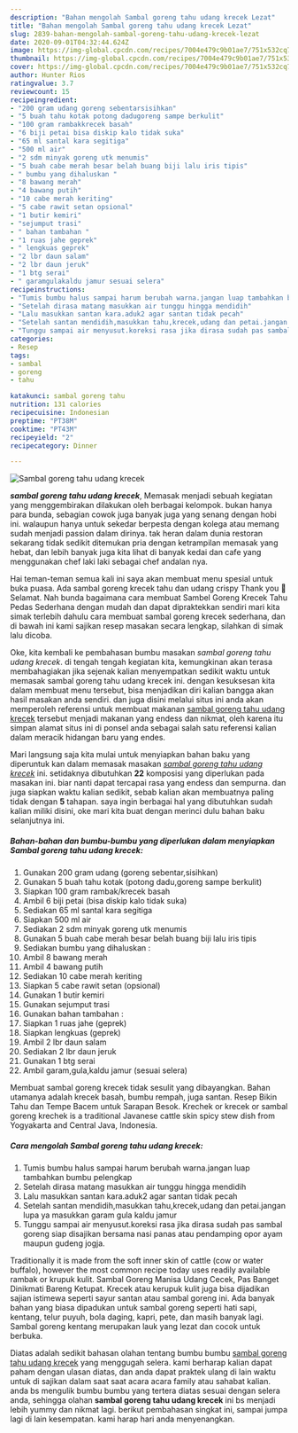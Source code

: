 ```yaml
---
description: "Bahan mengolah Sambal goreng tahu udang krecek Lezat"
title: "Bahan mengolah Sambal goreng tahu udang krecek Lezat"
slug: 2839-bahan-mengolah-sambal-goreng-tahu-udang-krecek-lezat
date: 2020-09-01T04:32:44.624Z
image: https://img-global.cpcdn.com/recipes/7004e479c9b01ae7/751x532cq70/sambal-goreng-tahu-udang-krecek-foto-resep-utama.jpg
thumbnail: https://img-global.cpcdn.com/recipes/7004e479c9b01ae7/751x532cq70/sambal-goreng-tahu-udang-krecek-foto-resep-utama.jpg
cover: https://img-global.cpcdn.com/recipes/7004e479c9b01ae7/751x532cq70/sambal-goreng-tahu-udang-krecek-foto-resep-utama.jpg
author: Hunter Rios
ratingvalue: 3.7
reviewcount: 15
recipeingredient:
- "200 gram udang goreng sebentarsisihkan"
- "5 buah tahu kotak potong dadugoreng sampe berkulit"
- "100 gram rambakkrecek basah"
- "6 biji petai bisa diskip kalo tidak suka"
- "65 ml santal kara segitiga"
- "500 ml air"
- "2 sdm minyak goreng utk menumis"
- "5 buah cabe merah besar belah buang biji lalu iris tipis"
- " bumbu yang dihaluskan "
- "8 bawang merah"
- "4 bawang putih"
- "10 cabe merah keriting"
- "5 cabe rawit setan opsional"
- "1 butir kemiri"
- "sejumput trasi"
- " bahan tambahan "
- "1 ruas jahe geprek"
- " lengkuas geprek"
- "2 lbr daun salam"
- "2 lbr daun jeruk"
- "1 btg serai"
- " garamgulakaldu jamur sesuai selera"
recipeinstructions:
- "Tumis bumbu halus sampai harum berubah warna.jangan luap tambahkan bumbu pelengkap"
- "Setelah dirasa matang masukkan air tunggu hingga mendidih"
- "Lalu masukkan santan kara.aduk2 agar santan tidak pecah"
- "Setelah santan mendidih,masukkan tahu,krecek,udang dan petai.jangan lupa ya masukkan garam gula kaldu jamur"
- "Tunggu sampai air menyusut.koreksi rasa jika dirasa sudah pas sambal goreng siap disajikan bersama nasi panas atau pendamping opor ayam maupun gudeng jogja."
categories:
- Resep
tags:
- sambal
- goreng
- tahu

katakunci: sambal goreng tahu 
nutrition: 131 calories
recipecuisine: Indonesian
preptime: "PT38M"
cooktime: "PT43M"
recipeyield: "2"
recipecategory: Dinner

---
```



![Sambal goreng tahu udang krecek](https://img-global.cpcdn.com/recipes/7004e479c9b01ae7/751x532cq70/sambal-goreng-tahu-udang-krecek-foto-resep-utama.jpg)

<b><i>sambal goreng tahu udang krecek</i></b>, Memasak menjadi sebuah kegiatan yang menggembirakan dilakukan oleh berbagai kelompok. bukan hanya para bunda, sebagian cowok juga banyak juga yang senang dengan hobi ini. walaupun hanya untuk sekedar berpesta dengan kolega atau memang sudah menjadi passion dalam dirinya. tak heran dalam dunia restoran sekarang tidak sedikit ditemukan pria dengan ketrampilan memasak yang hebat, dan lebih banyak juga kita lihat di banyak kedai dan cafe yang menggunakan chef laki laki sebagai chef andalan nya.

Hai teman-teman semua kali ini saya akan membuat menu spesial untuk buka puasa. Ada sambal goreng krecek tahu dan udang crispy Thank you 🥰 Selamat. Nah bunda bagaimana cara membuat Sambel Goreng Krecek Tahu Pedas Sederhana dengan mudah dan dapat dipraktekkan sendiri mari kita simak terlebih dahulu cara membuat sambal goreng krecek sederhana, dan di bawah ini kami sajikan resep masakan secara lengkap, silahkan di simak lalu dicoba.

Oke, kita kembali ke pembahasan bumbu masakan <i>sambal goreng tahu udang krecek</i>. di tengah tengah kegiatan kita, kemungkinan akan terasa membahagiakan jika sejenak kalian menyempatkan sedikit waktu untuk memasak sambal goreng tahu udang krecek ini. dengan kesuksesan kita dalam membuat menu tersebut, bisa menjadikan diri kalian bangga akan hasil masakan anda sendiri. dan juga disini melalui situs ini anda akan memperoleh referensi untuk membuat makanan <u>sambal goreng tahu udang krecek</u> tersebut menjadi makanan yang endess dan nikmat, oleh karena itu simpan alamat situs ini di ponsel anda sebagai salah satu referensi kalian dalam meracik hidangan baru yang endes.


Mari langsung saja kita mulai untuk menyiapkan bahan baku yang diperuntuk kan dalam memasak masakan <u><i>sambal goreng tahu udang krecek</i></u> ini. setidaknya dibutuhkan <b>22</b> komposisi yang diperlukan pada masakan ini. biar nanti dapat tercapai rasa yang endess dan sempurna. dan juga siapkan waktu kalian sedikit, sebab kalian akan membuatnya paling tidak dengan <b>5</b> tahapan. saya ingin berbagai hal yang dibutuhkan sudah kalian miliki disini, oke mari kita buat dengan merinci dulu bahan baku selanjutnya ini.

<!--inarticleads1-->

##### Bahan-bahan dan bumbu-bumbu yang diperlukan dalam menyiapkan Sambal goreng tahu udang krecek:

1. Gunakan 200 gram udang (goreng sebentar,sisihkan)
1. Gunakan 5 buah tahu kotak (potong dadu,goreng sampe berkulit)
1. Siapkan 100 gram rambak/krecek basah
1. Ambil 6 biji petai (bisa diskip kalo tidak suka)
1. Sediakan 65 ml santal kara segitiga
1. Siapkan 500 ml air
1. Sediakan 2 sdm minyak goreng utk menumis
1. Gunakan 5 buah cabe merah besar belah buang biji lalu iris tipis
1. Sediakan  bumbu yang dihaluskan :
1. Ambil 8 bawang merah
1. Ambil 4 bawang putih
1. Sediakan 10 cabe merah keriting
1. Siapkan 5 cabe rawit setan (opsional)
1. Gunakan 1 butir kemiri
1. Gunakan sejumput trasi
1. Gunakan  bahan tambahan :
1. Siapkan 1 ruas jahe (geprek)
1. Siapkan  lengkuas (geprek)
1. Ambil 2 lbr daun salam
1. Sediakan 2 lbr daun jeruk
1. Gunakan 1 btg serai
1. Ambil  garam,gula,kaldu jamur (sesuai selera)


Membuat sambal goreng krecek tidak sesulit yang dibayangkan. Bahan utamanya adalah krecek basah, bumbu rempah, juga santan. Resep Bikin Tahu dan Tempe Bacem untuk Sarapan Besok. Krechek or krecek or sambal goreng krechek is a traditional Javanese cattle skin spicy stew dish from Yogyakarta and Central Java, Indonesia. 

<!--inarticleads2-->

##### Cara mengolah Sambal goreng tahu udang krecek:

1. Tumis bumbu halus sampai harum berubah warna.jangan luap tambahkan bumbu pelengkap
1. Setelah dirasa matang masukkan air tunggu hingga mendidih
1. Lalu masukkan santan kara.aduk2 agar santan tidak pecah
1. Setelah santan mendidih,masukkan tahu,krecek,udang dan petai.jangan lupa ya masukkan garam gula kaldu jamur
1. Tunggu sampai air menyusut.koreksi rasa jika dirasa sudah pas sambal goreng siap disajikan bersama nasi panas atau pendamping opor ayam maupun gudeng jogja.


Traditionally it is made from the soft inner skin of cattle (cow or water buffalo), however the most common recipe today uses readily available rambak or krupuk kulit. Sambal Goreng Manisa Udang Cecek, Pas Banget Dinikmati Bareng Ketupat. Krecek atau kerupuk kulit juga bisa dijadikan sajian istimewa seperti sayur santan atau sambal goreng ini. Ada banyak bahan yang biasa dipadukan untuk sambal goreng seperti hati sapi, kentang, telur puyuh, bola daging, kapri, pete, dan masih banyak lagi. Sambal goreng kentang merupakan lauk yang lezat dan cocok untuk berbuka. 

Diatas adalah sedikit bahasan olahan tentang bumbu bumbu <u>sambal goreng tahu udang krecek</u> yang menggugah selera. kami berharap kalian dapat paham dengan ulasan diatas, dan anda dapat praktek ulang di lain waktu untuk di sajikan dalam saat saat acara acara family atau sahabat kalian. anda bs mengulik bumbu bumbu yang tertera diatas sesuai dengan selera anda, sehingga olahan <b>sambal goreng tahu udang krecek</b> ini bs menjadi lebih yummy dan nikmat lagi. berikut pembahasan singkat ini, sampai jumpa lagi di lain kesempatan. kami harap hari anda menyenangkan.
